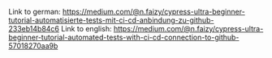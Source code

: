 Link to german: https://medium.com/@n.faizy/cypress-ultra-beginner-tutorial-automatisierte-tests-mit-ci-cd-anbindung-zu-github-233eb14b84c6
Link to english: https://medium.com/@n.faizy/cypress-ultra-beginner-tutorial-automated-tests-with-ci-cd-connection-to-github-57018270aa9b
